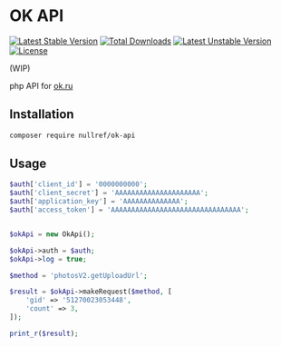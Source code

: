 OK API
=====================
[![Latest Stable Version](https://poser.pugx.org/nullref/ok-api/v/stable)](https://packagist.org/packages/nullref/ok-api) [![Total Downloads](https://poser.pugx.org/nullref/ok-api/downloads)](https://packagist.org/packages/nullref/ok-api) [![Latest Unstable Version](https://poser.pugx.org/nullref/ok-api/v/unstable)](https://packagist.org/packages/nullref/ok-api) [![License](https://poser.pugx.org/nullref/ok-api/license)](https://packagist.org/packages/nullref/ok-api)

(WIP)

php API for [ok.ru](https://ok.ru/)

## Installation
```bash
composer require nullref/ok-api
```


## Usage
```php
$auth['client_id'] = '0000000000';
$auth['client_secret'] = 'AAAAAAAAAAAAAAAAAAAAA';
$auth['application_key'] = 'AAAAAAAAAAAAAA';
$auth['access_token'] = 'AAAAAAAAAAAAAAAAAAAAAAAAAAAAAAAA';


$okApi = new OkApi();

$okApi->auth = $auth;
$okApi->log = true;

$method = 'photosV2.getUploadUrl';

$result = $okApi->makeRequest($method, [
    'gid' => '51270023053448',
    'count' => 3,
]);

print_r($result);


```